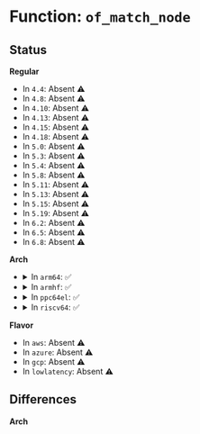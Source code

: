 # Function: <code>of_match_node</code>

## Status
<b>Regular</b>
<ul>
<li>
In <code>4.4</code>: Absent ⚠️
</li>
<li>
In <code>4.8</code>: Absent ⚠️
</li>
<li>
In <code>4.10</code>: Absent ⚠️
</li>
<li>
In <code>4.13</code>: Absent ⚠️
</li>
<li>
In <code>4.15</code>: Absent ⚠️
</li>
<li>
In <code>4.18</code>: Absent ⚠️
</li>
<li>
In <code>5.0</code>: Absent ⚠️
</li>
<li>
In <code>5.3</code>: Absent ⚠️
</li>
<li>
In <code>5.4</code>: Absent ⚠️
</li>
<li>
In <code>5.8</code>: Absent ⚠️
</li>
<li>
In <code>5.11</code>: Absent ⚠️
</li>
<li>
In <code>5.13</code>: Absent ⚠️
</li>
<li>
In <code>5.15</code>: Absent ⚠️
</li>
<li>
In <code>5.19</code>: Absent ⚠️
</li>
<li>
In <code>6.2</code>: Absent ⚠️
</li>
<li>
In <code>6.5</code>: Absent ⚠️
</li>
<li>
In <code>6.8</code>: Absent ⚠️
</li>
</ul>
<b>Arch</b>
<ul>
<li>
<details>
<summary>In <code>arm64</code>: ✅</summary>

```c
const struct of_device_id *of_match_node(const struct of_device_id *matches, const struct device_node *node);
```

**Collision:** Unique Global

**Inline:** No

**Transformation:** False

**Instances:**

```
In drivers/of/base.c (ffff800010b692e8)
Location: drivers/of/base.c:1136
Inline: False
Direct callers:
  - drivers/irqchip/irq-imx-gpcv2.c:imx_gpcv2_irqchip_init
  - drivers/irqchip/irq-meson-gpio.c:meson_gpio_irq_of_init
  - drivers/bus/brcmstb_gisb.c:brcmstb_gisb_arb_probe
  - drivers/phy/broadcom/phy-brcm-sata.c:brcm_sata_phy_probe
  - drivers/pinctrl/pinctrl-rockchip.c:rockchip_pinctrl_register
  - drivers/pinctrl/pinctrl-rockchip.c:rockchip_pinctrl_register
  - drivers/pinctrl/bcm/pinctrl-bcm2835.c:bcm2835_pinctrl_probe
  - drivers/pci/controller/pci-host-generic.c:gen_pci_probe
  - drivers/clk/clk-fixed-factor.c:_of_fixed_factor_clk_setup
  - drivers/soc/bcm/brcmstb/common.c:soc_is_brcmstb
  - drivers/soc/imx/soc-imx8.c:imx8_soc_init
  - drivers/soc/renesas/renesas-soc.c:renesas_soc_init
  - drivers/soc/sunxi/sunxi_sram.c:sunxi_sram_of_parse
  - drivers/soc/sunxi/sunxi_sram.c:sunxi_sram_show
  - drivers/tty/serial/owl-uart.c:owl_uart_probe
  - drivers/mfd/sun6i-prcm.c:sun6i_prcm_probe
  - drivers/mfd/da9052-i2c.c:da9052_i2c_probe
  - drivers/mfd/max8997.c:max8997_i2c_probe
  - drivers/mfd/max8998.c:max8998_i2c_probe
  - drivers/mfd/sec-core.c:sec_pmic_probe
  - drivers/edac/altera_edac.c:altr_edac_a10_device_add
  - drivers/edac/altera_edac.c:altr_init_a10_ecc_device_type
  - drivers/edac/altera_edac.c:altr_edac_device_probe
  - drivers/edac/altera_edac.c:altr_sdram_probe
  - drivers/cpufreq/cpufreq-dt-platdev.c:cpufreq_dt_platdev_init
  - drivers/cpufreq/cpufreq-dt-platdev.c:cpufreq_dt_platdev_init
  - drivers/cpuidle/dt_idle_states.c:dt_init_idle_driver
  - drivers/of/base.c:of_alias_get_alias_list
  - drivers/of/device.c:of_device_get_match_data
  - drivers/of/platform.c:of_platform_bus_probe
  - drivers/of/platform.c:of_platform_bus_probe
  - drivers/of/platform.c:of_platform_bus_probe
  - drivers/of/platform.c:of_platform_bus_create
  - drivers/of/platform.c:of_platform_bus_create
  - drivers/mailbox/rockchip-mailbox.c:rockchip_mbox_probe
  - drivers/perf/arm_pmu_platform.c:arm_pmu_device_probe
```
**Symbols:**

```
ffff800010b692e8-ffff800010b693b8: of_match_node (STB_GLOBAL)
```
</details>
</li>
<li>
<details>
<summary>In <code>armhf</code>: ✅</summary>

```c
const struct of_device_id *of_match_node(const struct of_device_id *matches, const struct device_node *node);
```

**Collision:** Unique Global

**Inline:** No

**Transformation:** False

**Instances:**

```
In drivers/of/base.c (c0c4d858)
Location: drivers/of/base.c:1136
Inline: False
Direct callers:
  - arch/arm/mm/cache-l2x0.c:l2x0_of_init
  - arch/arm/mm/cache-uniphier.c:__uniphier_cache_init
  - drivers/irqchip/irq-tegra.c:tegra_ictlr_init
  - drivers/irqchip/irq-imx-gpcv2.c:imx_gpcv2_irqchip_init
  - drivers/irqchip/irq-meson-gpio.c:meson_gpio_irq_of_init
  - drivers/bus/arm-cci.c:cci_probe_ports
  - drivers/bus/arm-cci.c:cci_probe_ports
  - drivers/bus/brcmstb_gisb.c:brcmstb_gisb_arb_probe
  - drivers/phy/ti/phy-gmii-sel.c:phy_gmii_sel_probe
  - drivers/pinctrl/pinctrl-rockchip.c:rockchip_pinctrl_get_soc_data
  - drivers/pinctrl/pinctrl-rockchip.c:rockchip_pinctrl_parse_dt
  - drivers/pinctrl/pinctrl-rockchip.c:rockchip_pinctrl_parse_dt
  - drivers/pinctrl/tegra/pinctrl-tegra-xusb.c:tegra_xusb_padctl_legacy_probe
  - drivers/pinctrl/samsung/pinctrl-exynos.c:exynos_eint_wkup_init
  - drivers/pci/controller/pci-host-generic.c:gen_pci_probe
  - drivers/clk/clk-fixed-factor.c:_of_fixed_factor_clk_setup
  - drivers/dma/ti/edma.c:edma_probe
  - drivers/dma/ti/dma-crossbar.c:ti_dma_xbar_probe
  - drivers/dma/ti/dma-crossbar.c:ti_dma_xbar_probe
  - drivers/dma/ti/dma-crossbar.c:ti_dra7_xbar_probe
  - drivers/soc/imx/soc-imx8.c:imx8_soc_init
  - drivers/soc/qcom/spm.c:spm_dev_probe
  - drivers/soc/qcom/spm.c:qcom_cpuidle_init
  - drivers/soc/renesas/renesas-soc.c:renesas_soc_init
  - drivers/soc/tegra/common.c:soc_is_tegra
  - drivers/tty/serial/owl-uart.c:owl_uart_probe
  - drivers/mfd/da9052-i2c.c:da9052_i2c_probe
  - drivers/mfd/max8997.c:max8997_i2c_probe
  - drivers/mfd/max8998.c:max8998_i2c_probe
  - drivers/mfd/sec-core.c:sec_pmic_probe
  - drivers/spi/spi-fsl-spi.c:fsl_spi_get_type
  - drivers/i2c/busses/i2c-s3c2410.c:s3c24xx_i2c_probe
  - drivers/watchdog/aspeed_wdt.c:aspeed_wdt_probe
  - drivers/cpufreq/cpufreq-dt-platdev.c:cpufreq_dt_platdev_init
  - drivers/cpufreq/cpufreq-dt-platdev.c:cpufreq_dt_platdev_init
  - drivers/cpufreq/ti-cpufreq.c:ti_cpufreq_init
  - drivers/cpuidle/dt_idle_states.c:dt_init_idle_driver
  - drivers/cpuidle/cpuidle-big_little.c:bl_idle_init
  - drivers/of/base.c:of_alias_get_alias_list
  - drivers/of/device.c:of_device_get_match_data
  - drivers/of/platform.c:of_platform_bus_probe
  - drivers/of/platform.c:of_platform_bus_probe
  - drivers/of/platform.c:of_platform_bus_create
  - drivers/of/platform.c:of_platform_bus_create
  - drivers/mailbox/rockchip-mailbox.c:rockchip_mbox_probe
  - drivers/memory/omap-gpmc.c:gpmc_probe_generic_child
  - drivers/perf/arm_pmu_platform.c:arm_pmu_device_probe
```
**Symbols:**

```
c0c4d858-c0c4d8b0: of_match_node (STB_GLOBAL)
```
</details>
</li>
<li>
<details>
<summary>In <code>ppc64el</code>: ✅</summary>

```c
const struct of_device_id *of_match_node(const struct of_device_id *matches, const struct device_node *node);
```

**Collision:** Unique Global

**Inline:** No

**Transformation:** False

**Instances:**

```
In drivers/of/base.c (c000000000c43480)
Location: drivers/of/base.c:1136
Inline: False
Direct callers:
  - arch/powerpc/kernel/legacy_serial.c:find_legacy_serial_ports
  - drivers/pci/controller/pci-host-generic.c:gen_pci_probe
  - drivers/mfd/da9052-i2c.c:da9052_i2c_probe
  - drivers/mfd/max8997.c:max8997_i2c_probe
  - drivers/mfd/max8998.c:max8998_i2c_probe
  - drivers/mfd/sec-core.c:sec_pmic_probe
  - drivers/spi/spi-fsl-spi.c:fsl_spi_get_type
  - drivers/of/base.c:of_alias_get_alias_list
  - drivers/of/device.c:of_device_get_match_data
  - drivers/of/platform.c:of_platform_bus_probe
  - drivers/of/platform.c:of_platform_bus_probe
  - drivers/of/platform.c:of_platform_bus_probe
  - drivers/of/platform.c:of_platform_bus_create
  - drivers/of/platform.c:of_platform_bus_create
```
**Symbols:**

```
c000000000c43480-c000000000c43528: of_match_node (STB_GLOBAL)
```
</details>
</li>
<li>
<details>
<summary>In <code>riscv64</code>: ✅</summary>

```c
const struct of_device_id *of_match_node(const struct of_device_id *matches, const struct device_node *node);
```

**Collision:** Unique Global

**Inline:** No

**Transformation:** False

**Instances:**

```
In drivers/of/base.c (ffffffe00071fa2a)
Location: drivers/of/base.c:1136
Inline: False
Direct callers:
  - arch/riscv/kernel/perf_event.c:init_hw_perf_events
  - drivers/pci/controller/pci-host-generic.c:gen_pci_probe
  - drivers/clk/clk-fixed-factor.c:_of_fixed_factor_clk_setup
  - drivers/mfd/da9052-i2c.c:da9052_i2c_probe
  - drivers/mfd/max8997.c:max8997_i2c_probe
  - drivers/mfd/max8998.c:max8998_i2c_probe
  - drivers/mfd/sec-core.c:sec_pmic_probe
  - drivers/spi/spi-fsl-spi.c:fsl_spi_get_type
  - drivers/of/base.c:of_alias_get_alias_list
  - drivers/of/device.c:of_device_get_match_data
  - drivers/of/platform.c:of_platform_bus_probe
  - drivers/of/platform.c:of_platform_bus_probe
  - drivers/of/platform.c:of_platform_bus_create
  - drivers/of/platform.c:of_platform_bus_create
```
**Symbols:**

```
ffffffe00071fa2a-ffffffe00071fa8e: of_match_node (STB_GLOBAL)
```
</details>
</li>
</ul>
<b>Flavor</b>
<ul>
<li>
In <code>aws</code>: Absent ⚠️
</li>
<li>
In <code>azure</code>: Absent ⚠️
</li>
<li>
In <code>gcp</code>: Absent ⚠️
</li>
<li>
In <code>lowlatency</code>: Absent ⚠️
</li>
</ul>

## Differences
<b>Arch</b>
<ul>
</ul>
